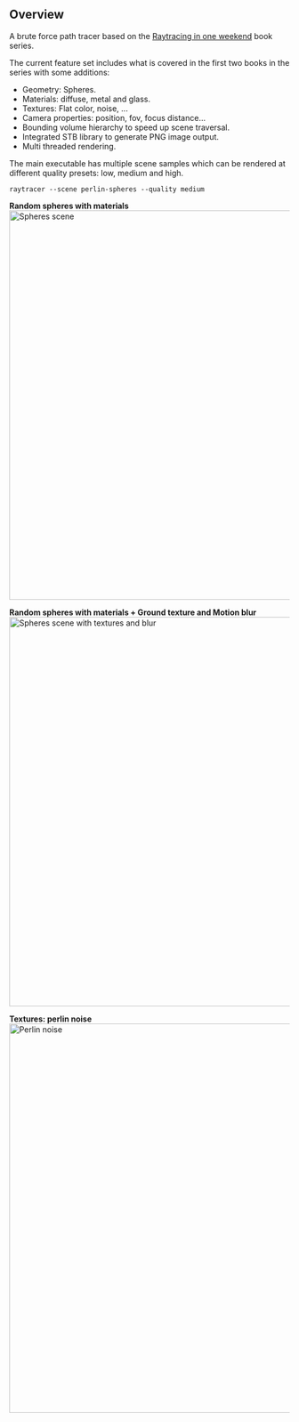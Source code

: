 ## Overview

A brute force path tracer based on the [Raytracing in one weekend](https://raytracing.github.io/) book series.

The current feature set includes what is covered in the first two books in the series with some additions:

- Geometry: Spheres.
- Materials: diffuse, metal and glass.
- Textures: Flat color, noise, ...
- Camera properties: position, fov, focus distance...
- Bounding volume hierarchy to speed up scene traversal.
- Integrated STB library to generate PNG image output.
- Multi threaded rendering.

The main executable has multiple scene samples which can be rendered at different quality presets: low, medium and high.

```raytracer --scene perlin-spheres --quality medium```

**Random spheres with materials**
<br/>
<img title="Spheres scene" src="images/spheres-01.jpg" width="700">

**Random spheres with materials + Ground texture and Motion blur**
<br />
<img title="Spheres scene with textures and blur" src="images/spheres-02.jpg" width="700">

**Textures: perlin noise**
<br />
<img title="Perlin noise" src="images/textures-perlin.jpg" width="700">
